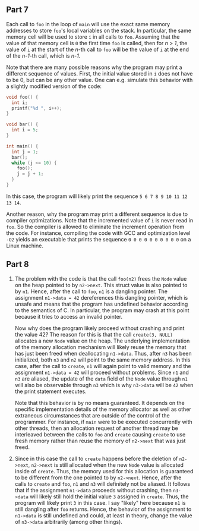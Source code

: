 ## Part 7

Each call to `foo` in the loop of `main` will use the exact same
memory addresses to store `foo`'s local variables on the stack. In
particular, the same memory cell will be used to store `i` in all
calls to `foo`. Assuming that the value of that memory cell is `0` the
first time `foo` is called, then for *n > 1*, the value of `i` at the
start of the *n*-th call to `foo` will be the value of `i` at the end
of the *n-1*-th call, which is *n-1*.

Note that there are many possible reasons why the program may print a
different sequence of values. First, the initial value stored in `i`
does not have to be 0, but can be any other value. One can
e.g. simulate this behavior with a slightly modified version of the
code:
   
```c
void foo() {
  int i;
  printf("%d ", i++);
}

void bar() {
  int i = 5;
}

int main() {
  int j = 1;
  bar();
  while (j <= 10) {
    foo();
    j = j + 1;
  }
}
```
   
In this case, the program will likely print the sequence 
`5 6 7 8 9 10 11 12 13 14`.

Another reason, why the program may print a different sequence is
due to compiler optimizations. Note that the incremented value of
`i` is never read in `foo`. So the compiler is allowed to eliminate
the increment operation from the code. For instance, compiling the
code with GCC and optimization level `-O2` yields an executable that
prints the sequence `0 0 0 0 0 0 0 0 0 0` on a Linux machine.

## Part 8

1. The problem with the code is that the call `foo(n2)` frees
   the `Node` value on the heap pointed to by `n2->next`. This struct
   value is also pointed to by `n1`. Hence, after the call to `foo`,
   `n1` is a dangling pointer. The assignment `n1->data = 42`
   dereferences this dangling pointer, which is unsafe and means that
   the program has undefined behavior according to the semantics of
   C. In particular, the program may crash at this point because
   it tries to access an invalid pointer.
   
   Now why does the program likely proceed without crashing and print
   the value 42? The reason for this is that the call `create(3,
   NULL)` allocates a new `Node` value on the heap. The underlying
   implementation of the memory allocation mechanism will likely reuse
   the memory that has just been freed when deallocating
   `n1->data`. Thus, after `n3` has been initialized, both `n3` and
   `n2` will point to the same memory address. In this case, after the
   call to `create`, `n1` will again point to valid memory and the
   assignment `n1->data = 42` will proceed without problems. Since
   `n1` and `n3` are aliased, the update of the `data` field of the
   `Node` value through `n1` will also be observable through `n3`
   which is why `n3->data` will be `42` when the print statement
   executes.
   
   Note that this behavior is by no means guaranteed. It depends on
   the specific implementation details of the memory allocator as well
   as other extraneous circumstances that are outside of the control
   of the programmer. For instance, if `main` were to be executed
   concurrently with other threads, then an allocation request of
   another thread may be interleaved between the calls to `foo` and
   `create` causing `create` to use fresh memory rather than reuse the
   memory of `n2->next` that was just freed.

2. Since in this case the call to `create` happens before the deletion
   of `n2->next`, `n2->next` is still allocated when the new `Node`
   value is allocated inside of `create`. Thus, the memory used for
   this allocation is guaranteed to be different from the one pointed
   to by `n2->next`. Hence, after the calls to `create` and `foo`,
   `n1` and `n3` will definitely not be aliased. It follows that if
   the assignment `n1->data` proceeds without crashing, then
   `n3->data` will likely still hold the initial value `3` assigned in
   `create`. Thus, the program will likely print `3` in this case. I
   say "likely" here because `n1` is still dangling after `foo`
   returns. Hence, the behavior of the assignment to `n1->data` is
   still undefined and could, at least in theory, change the value of
   `n3->data` arbitrarily (among other things).
